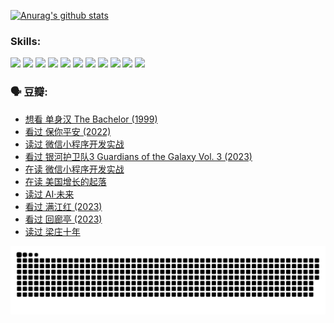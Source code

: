 
[![Anurag's github stats](https://github-readme-stats.vercel.app/api?username=w940853815)](https://github.com/anuraghazra/github-readme-stats)

### Skills:

<code><img height="32" src="https://cdn.jsdelivr.net/npm/simple-icons@v5/icons/python.svg"></code>
<code><img height="32" src="https://cdn.jsdelivr.net/npm/simple-icons@v5/icons/javascript.svg"></code>
<code><img height="32" src="https://cdn.jsdelivr.net/npm/simple-icons@v5/icons/django.svg"></code>
<code><img height="32" src="https://cdn.jsdelivr.net/npm/simple-icons@v5/icons/flask.svg"></code>
<code><img height="32" src="https://cdn.jsdelivr.net/npm/simple-icons@v5/icons/vuetify.svg"></code>
<code><img height="32" src="https://cdn.jsdelivr.net/npm/simple-icons@v5/icons/git.svg"></code>
<code><img height="32" src="https://cdn.jsdelivr.net/npm/simple-icons@v5/icons/docker.svg"></code>
<code><img height="32" src="https://cdn.jsdelivr.net/npm/simple-icons@v5/icons/postgresql.svg"></code>
<code><img height="32" src="https://cdn.jsdelivr.net/npm/simple-icons@v5/icons/elasticsearch.svg"></code>
<code><img height="32" src="https://cdn.jsdelivr.net/npm/simple-icons@v5/icons/macos.svg"></code>
<code><img height="32" src="https://cdn.jsdelivr.net/npm/simple-icons@v5/icons/linux.svg"></code>

### 🗣 豆瓣:

<!-- DOUBAN-ACTIVITIES:START -->
- [想看 单身汉 The Bachelor‎ (1999)](https://www.douban.com/people/136069238/status/4250318861/?_i=85247262)
- [看过 保你平安‎ (2022)](https://www.douban.com/people/136069238/status/4239139510/?_i=85247262)
- [读过 微信小程序开发实战](https://www.douban.com/people/136069238/status/4237321528/?_i=85247262)
- [看过 银河护卫队3 Guardians of the Galaxy Vol. 3‎ (2023)](https://www.douban.com/people/136069238/status/4236631849/?_i=85247262)
- [在读 微信小程序开发实战](https://www.douban.com/people/136069238/status/4230177692/?_i=85247262)
- [在读 美国增长的起落](https://www.douban.com/people/136069238/status/4220055912/?_i=85247262)
- [读过 AI·未来](https://www.douban.com/people/136069238/status/4220054171/?_i=85247262)
- [看过 满江红‎ (2023)](https://www.douban.com/people/136069238/status/4219146433/?_i=85247262)
- [看过 回廊亭‎ (2023)](https://www.douban.com/people/136069238/status/4215992758/?_i=85247262)
- [读过 梁庄十年](https://www.douban.com/people/136069238/status/4206664969/?_i=85247262)
<!-- DOUBAN-ACTIVITIES:END -->


![Snake animation](https://raw.githubusercontent.com/w940853815/w940853815/output/github-contribution-grid-snake.svg)

<!--
**w940853815/w940853815** is a ✨ _special_ ✨ repository because its `README.md` (this file) appears on your GitHub profile.

Here are some ideas to get you started:

- 🔭 I’m currently working on ...
- 🌱 I’m currently learning ...
- 👯 I’m looking to collaborate on ...
- 🤔 I’m looking for help with ...
- 💬 Ask me about ...
- 📫 How to reach me: ...
- 😄 Pronouns: ...
- ⚡ Fun fact: ...
-->
